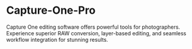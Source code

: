 # Capture-One-Pro
Capture One editing software offers powerful tools for photographers. Experience superior RAW conversion, layer-based editing, and seamless workflow integration for stunning results.
